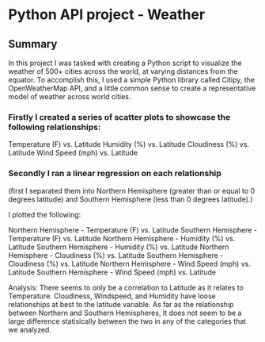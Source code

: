 # Python API project - Weather

## Summary
In this project I was tasked with creating a Python script to visualize the weather of 500+ cities across the world, at varying distances from the equator. To accomplish this, I used a simple Python library called Citipy, the OpenWeatherMap API, and a little common sense to create a representative model of weather across world cities.

### Firstly I created a series of scatter plots to showcase the following relationships:

Temperature (F) vs. Latitude
Humidity (%) vs. Latitude
Cloudiness (%) vs. Latitude
Wind Speed (mph) vs. Latitude

### Secondly I ran a linear regression on each relationship
(first I separated them into Northern Hemisphere (greater than or equal to 0 degrees latitude) and Southern Hemisphere (less than 0 degrees latitude).)

I plotted the following:

Northern Hemisphere - Temperature (F) vs. Latitude
Southern Hemisphere - Temperature (F) vs. Latitude
Northern Hemisphere - Humidity (%) vs. Latitude
Southern Hemisphere - Humidity (%) vs. Latitude
Northern Hemisphere - Cloudiness (%) vs. Latitude
Southern Hemisphere - Cloudiness (%) vs. Latitude
Northern Hemisphere - Wind Speed (mph) vs. Latitude
Southern Hemisphere - Wind Speed (mph) vs. Latitude

Analysis: There seems to only be a correlation to Latitude as it relates to Temperature. Cloudiness, Windspeed, and Humidity have loose relationships at best to the latitude variable.
As far as the relationship between Northern and Southern Hemispheres, It does not seem to be a large difference statisically between the two in any of the categories that we analyzed. 
